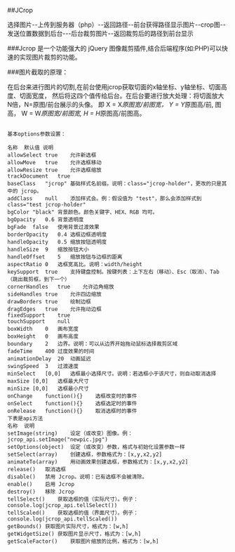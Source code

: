 ##JCrop

选择图片--上传到服务器（php）--返回路径--前台获得路径显示图片--crop图--发送位置数据到后台---后台裁剪图片--返回裁剪后的路径到前台显示


###Jcrop 是一个功能强大的 jQuery 图像裁剪插件,结合后端程序(如:PHP)可以快速的实现图片裁剪的功能。





###图片截取的原理：

在后台来进行图片的切割,在前台使用jcrop获取切面的x轴坐标、y轴坐标、切面高度、切面宽度，
然后将这四个值传给后台。在后台要进行放大处理：将切面放大N倍，N=原图/前台展示的头像。
即
X = X*原图宽/前图宽，
Y = Y*原图高/前,
图高，
W = W*原图宽/前图宽,
H = H*原图高/前图高。




```

基本options参数设置：

名称	默认值	说明
allowSelect	true	允许新选框
allowMove	true	允许选框移动
allowResize	true	允许选框缩放
trackDocument	true	
baseClass	"jcrop"	基础样式名前缀。说明：class="jcrop-holder"，更改的只是其中的 jcrop。
addClass	null	添加样式会。例：假设值为 "test"，那么会添加样式到 class="test jcrop-holder"
bgColor	"black"	背景颜色。颜色关键字、HEX、RGB 均可。
bgOpacity	0.6	背景透明度
bgFade	false	使用背景过渡效果
borderOpacity	0.4	选框边框透明度
handleOpacity	0.5	缩放按钮透明度
handleSize	9	缩放按钮大小
handleOffset	5	缩放按钮与边框的距离
aspectRatio	0	选框宽高比。说明：width/height
keySupport	true	支持键盘控制。按键列表：上下左右（移动）、Esc（取消）、Tab（跳出裁剪框，到下一个）
cornerHandles	true	允许边角缩放
sideHandles	true	允许四边缩放
drawBorders	true	绘制边框
dragEdges	true	允许拖动边框
fixedSupport	true	
touchSupport	null	
boxWidth	0	画布宽度
boxHeight	0	画布高度
boundary	2	边界。说明：可以从边界开始拖动鼠标选择裁剪区域
fadeTime	400	过度效果的时间
animationDelay	20	动画延迟
swingSpeed	3	过渡速度
minSelect	[0,0]	选框最小选择尺寸。说明：若选框小于该尺寸，则自动取消选择
maxSize	[0,0]	选框最大尺寸
minSize	[0,0]	选框最小尺寸
onChange	function(){}	选框改变时的事件
onSelect	function(){}	选框选定时的事件
onRelease	function(){}	取消选框时的事件
下表是api方法
名称	说明
setImage(string)	设定（或改变）图像。例：jcrop_api.setImage("newpic.jpg")
setOptions(object)	设定（或改变）参数，格式与初始化设置参数一样
setSelect(array)	创建选框，参数格式为：[x,y,x2,y2]
animateTo(array)	用动画效果创建选框，参数格式为：[x,y,x2,y2]
release()	取消选框
disable()	禁用 Jcrop。说明：已有选框不会被清除。
enable()	启用 Jcrop
destroy()	移除 Jcrop
tellSelect()	获取选框的值（实际尺寸）。例子：console.log(jcrop_api.tellSelect())
tellScaled()	获取选框的值（界面尺寸）。例子：console.log(jcrop_api.tellScaled())
getBounds()	获取图片实际尺寸，格式为：[w,h]
getWidgetSize()	获取图片显示尺寸，格式为：[w,h]
getScaleFactor()	获取图片缩放的比例，格式为：[w,h]


```


